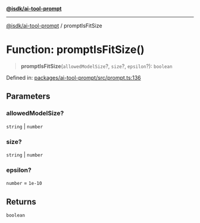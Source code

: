 [**@isdk/ai-tool-prompt**](../README.md)

***

[@isdk/ai-tool-prompt](../globals.md) / promptIsFitSize

# Function: promptIsFitSize()

> **promptIsFitSize**(`allowedModelSize`?, `size`?, `epsilon`?): `boolean`

Defined in: [packages/ai-tool-prompt/src/prompt.ts:136](https://github.com/isdk/ai-tool-prompt.js/blob/88a2018f9fc059314a41874ae8daecfb580b170e/src/prompt.ts#L136)

## Parameters

### allowedModelSize?

`string` | `number`

### size?

`string` | `number`

### epsilon?

`number` = `1e-10`

## Returns

`boolean`
